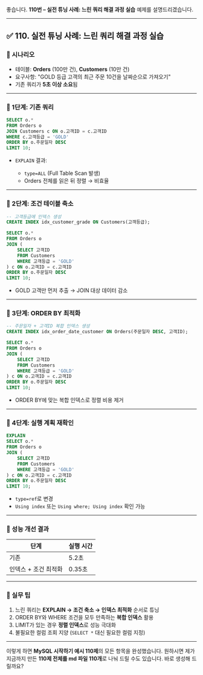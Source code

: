 좋습니다.
**110번 – 실전 튜닝 사례: 느린 쿼리 해결 과정 실습** 예제를 설명드리겠습니다.

---

## ✅ 110. 실전 튜닝 사례: 느린 쿼리 해결 과정 실습

### 📌 시나리오

* 테이블: **Orders** (100만 건), **Customers** (10만 건)
* 요구사항: "GOLD 등급 고객의 최근 주문 10건을 날짜순으로 가져오기"
* 기존 쿼리가 **5초 이상 소요**됨

---

### 📄 1단계: 기존 쿼리

```sql
SELECT o.*
FROM Orders o
JOIN Customers c ON o.고객ID = c.고객ID
WHERE c.고객등급 = 'GOLD'
ORDER BY o.주문일자 DESC
LIMIT 10;
```

* `EXPLAIN` 결과:

  * `type=ALL` (Full Table Scan 발생)
  * Orders 전체를 읽은 뒤 정렬 → 비효율

---

### 📄 2단계: 조건 테이블 축소

```sql
-- 고객등급에 인덱스 생성
CREATE INDEX idx_customer_grade ON Customers(고객등급);

SELECT o.*
FROM Orders o
JOIN (
    SELECT 고객ID
    FROM Customers
    WHERE 고객등급 = 'GOLD'
) c ON o.고객ID = c.고객ID
ORDER BY o.주문일자 DESC
LIMIT 10;
```

* GOLD 고객만 먼저 추출 → JOIN 대상 데이터 감소

---

### 📄 3단계: ORDER BY 최적화

```sql
-- 주문일자 + 고객ID 복합 인덱스 생성
CREATE INDEX idx_order_date_customer ON Orders(주문일자 DESC, 고객ID);

SELECT o.*
FROM Orders o
JOIN (
    SELECT 고객ID
    FROM Customers
    WHERE 고객등급 = 'GOLD'
) c ON o.고객ID = c.고객ID
ORDER BY o.주문일자 DESC
LIMIT 10;
```

* ORDER BY에 맞는 복합 인덱스로 정렬 비용 제거

---

### 📄 4단계: 실행 계획 재확인

```sql
EXPLAIN
SELECT o.*
FROM Orders o
JOIN (
    SELECT 고객ID
    FROM Customers
    WHERE 고객등급 = 'GOLD'
) c ON o.고객ID = c.고객ID
ORDER BY o.주문일자 DESC
LIMIT 10;
```

* `type=ref`로 변경
* `Using index` 또는 `Using where; Using index` 확인 가능

---

### 📄 성능 개선 결과

| 단계           | 실행 시간 |
| ------------ | ----- |
| 기존           | 5.2초  |
| 인덱스 + 조건 최적화 | 0.35초 |

---

### 🧠 실무 팁

1. 느린 쿼리는 **EXPLAIN → 조건 축소 → 인덱스 최적화** 순서로 튜닝
2. ORDER BY와 WHERE 조건을 모두 만족하는 **복합 인덱스** 활용
3. LIMIT가 있는 경우 **정렬 인덱스**로 성능 극대화
4. 불필요한 컬럼 조회 지양 (`SELECT *` 대신 필요한 컬럼 지정)

---

이렇게 하면 **MySQL 시작하기 예시 110제**의 모든 항목을 완성했습니다.
원하시면 제가 지금까지 만든 **110제 전체를 md 파일 110개**로 나눠 드릴 수도 있습니다.
바로 생성해 드릴까요?

